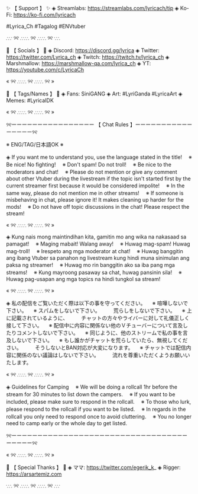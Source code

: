 ✨ 【 Support 】 ✨
◈ Streamlabs: https://streamlabs.com/lyricach/tip
◈ Ko-Fi: https://ko-fi.com/lyricach

#Lyrica_Ch #Tagalog #ENVtuber

∴∵ ୨୧ ∴∵∴ ୨୧ ∴∵∴ ୨୧ ∵∴

💮 【 Socials 】 💮
◈ Discord: https://discord.gg/lyrica
◈ Twitter: https://twitter.com/Lyrica_ch
◈ Twitch: https://twitch.tv/lyrica_ch
◈ Marshmallow: https://marshmallow-qa.com/lyrica_ch
◈ YT: https://youtube.com/c/LyricaCh

« ୨୧ ∴∵∴ ୨୧ ∴∵∴ ୨୧ »

🌟 【 Tags/Names 】 🎨
◈ Fans: SiniGANG
◈ Art: #LyriGanda #LyricaArt
◈ Memes: #LyricaIDK

« ୨୧ ∴∵∴ ୨୧ ∴∵∴ ୨୧ »

୨୧ーーーーーーーーーーーーーーーー 【 Chat Rules 】ーーーーーーーーーーーーーーーー୨୧

※ ENG/TAG/日本語OK ※

◈ If you want me to understand you, use the language stated in the title!
　※ Be nice! No fighting!
　※ Don't spam! Do not troll!
　※ Be nice to the moderators and chat!
　※ Please do not mention or give any comment about other Vtuber during the livestream if the topic isn't started first by the current streamer first because it would be considered impolite!
　※ In the same way, please do not mention me in other streams!
　※ If someone is misbehaving in chat, please ignore it! It makes cleaning up harder for the mods!
　※ Do not have off topic discussions in the chat! Please respect the stream!

« ୨୧ ∴∵∴ ୨୧ ∴∵∴ ୨୧ »

◈ Kung nais mong maintindihan kita, gamitin mo ang wika na nakasaad sa pamagat!
　※ Maging mabait! Walang away!
　※ Huwag mag-spam! Huwag mag-troll!
　※ Irespeto ang  mga moderator at chat!
　※ Huwag banggitin ang ibang Vtuber sa panahon ng livestream kung hindi muna sinimulan ang paksa ng streamer!
　※ Huwag mo rin banggitin ako sa iba pang mga streams!
　※ Kung mayroong pasaway sa chat, huwag pansinin sila!
　※ Huwag pag-usapan ang mga topics na hindi tungkol sa stream!

« ୨୧ ∴∵∴ ୨୧ ∴∵∴ ୨୧ »

◈ 私の配信をご覧いただく際は以下の事を守ってください。
　※ 喧嘩しないで下さい。
　※ スパムをしないで下さい。
　　 荒らしをしないで下さい。
　※ 上に記載されているように、
　　 チャットの方々やライバーに対して礼儀正しく接して下さい。
　※ 配信中に内容に関係ない他のＶチューバーについて言及したりコメントしないで下さい。
　※ 同じように、他のストリームで私の事を言及しないで下さい。
　※ もし誰かがチャットを荒らしていたら、無視してください。
　　 そうしないとBAN対応が大変になります。
　※ チャットでは配信内容に関係のない議論はしないで下さい。
　　 流れを尊重いただくようお願いいたします。

« ୨୧ ∴∵∴ ୨୧ ∴∵∴ ୨୧ »

◈ Guidelines for Camping
　※ We will be doing a rollcall 1hr before the stream for 30 minutes to list down the campers.
　※ If you want to be included, please make sure to respond in the rollcall.
　※ To those who lurk, please respond to the rollcall if you want to be listed.
　※ In regards in the rollcall you only need to respond once to avoid cluttering.
　※ You no longer need to camp early or the whole day to get listed.

୨୧ーーーーーーーーーーーーーーーーーーーーーーーーーーーーーーーーーーーーーーー୨୧

« ୨୧ ∴∵∴ ୨୧ ∴∵∴ ୨୧ »

💖 【 Special Thanks 】 💖
◈ ママ: https://twitter.com/egerik_k_
◈ Rigger: https://arsartemiz.com

∵∴ ୨୧ ∴∵∴ ୨୧ ∴∵∴ ୨୧ ∴∵